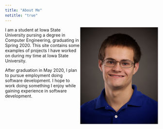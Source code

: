 ```yaml
---
title: "About Me"
notitle: "true"
---
```


<img align="right" src="Timothy.Steward.jpg" width="256px">
I am a student at Iowa State University pursing a degree in Computer Engineering,
graduating in Spring 2020. This site contains some examples of projects I have
worked on during my time at Iowa State University.

After graduation in May 2020, I plan to pursue employment doing software development. I hope to work doing something I enjoy while gaining experience in software development.

